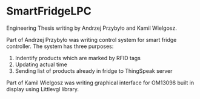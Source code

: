 # SmartFridgeLPC
Engineering Thesis writing by Andrzej Przybyło and Kamil Wielgosz.

Part of Andrzej Przybyło was writing control system for smart fridge controller. The system has three purposes:
1. Indentify products which are marked by RFID tags
2. Updating actual time
3. Sending list of products already in fridge to ThingSpeak server


Part of Kamil Wielgosz was writing graphical interface for OM13098 built in display using Littlevgl library.
